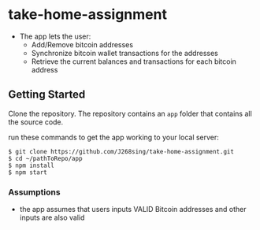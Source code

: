 # take-home-assignment


* The app lets the user:
    * Add/Remove bitcoin addresses
    * Synchronize bitcoin wallet transactions for the addresses
    * Retrieve the current balances and transactions for each bitcoin address


## Getting Started

Clone the repository. The repository contains an `app` folder that contains all the source code.

run these commands to get the app working to your local server:

```
$ git clone https://github.com/J268sing/take-home-assignment.git
$ cd ~/pathToRepo/app
$ npm install
$ npm start
```
### Assumptions
- the app assumes that users inputs VALID Bitcoin addresses and other inputs are also valid

